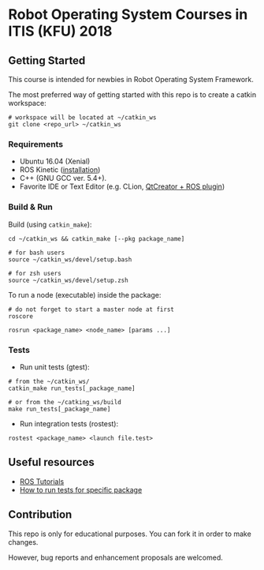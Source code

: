# Robot Operating System Courses in ITIS (KFU) 2018

## Getting Started

This course is intended for newbies in Robot Operating System Framework.

The most preferred way of getting started with this repo is to create a catkin workspace:
```shell
# workspace will be located at ~/catkin_ws
git clone <repo_url> ~/catkin_ws
```

### Requirements

- Ubuntu 16.04 (Xenial)
- ROS Kinetic ([installation](http://wiki.ros.org/kinetic/Installation/Ubuntu))
- C++ (GNU GCC ver. 5.4+).
- Favorite IDE or Text Editor (e.g. CLion, [QtCreator + ROS plugin](https://ros-industrial.github.io/ros_qtc_plugin/index.html))

### Build & Run

Build (using `catkin_make`):
```shell 
cd ~/catkin_ws && catkin_make [--pkg package_name]

# for bash users
source ~/catkin_ws/devel/setup.bash

# for zsh users
source ~/catkin_ws/devel/setup.zsh
```

To run a node (executable) inside the package:
```shell
# do not forget to start a master node at first
roscore
```

```shell
rosrun <package_name> <node_name> [params ...]
```

### Tests

- Run unit tests (gtest):
```shell
# from the ~/catkin_ws/
catkin_make run_tests[_package_name]

# or from the ~/catking_ws/build
make run_tests[_package_name]
```
- Run integration tests (rostest):
```shell
rostest <package_name> <launch file.test>
```

## Useful resources

- [ROS Tutorials](http://wiki.ros.org/ROS/Tutorials/)
- [How to run tests for specific package](https://answers.ros.org/question/62583/how-do-i-only-run-tests-for-only-one-package/)

## Contribution

This repo is only for educational purposes. You can fork it in order to make changes.

However, bug reports and enhancement proposals are welcomed.
